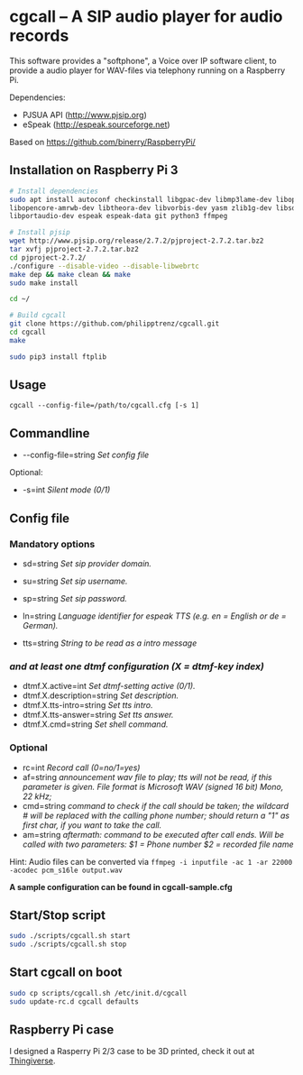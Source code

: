 # cgcall – A SIP audio player for audio records

This software provides a "softphone", a Voice over IP software client, to provide a audio player for WAV-files via telephony running on a Raspberry Pi.

Dependencies:
- PJSUA API (http://www.pjsip.org)
- eSpeak (http://espeak.sourceforge.net)

Based on https://github.com/binerry/RaspberryPi/

## Installation on Raspberry Pi 3

```bash
# Install dependencies
sudo apt install autoconf checkinstall libgpac-dev libmp3lame-dev libopencore-amrnb-dev \
libopencore-amrwb-dev libtheora-dev libvorbis-dev yasm zlib1g-dev libsdl-sound1.2-dev \
libportaudio-dev espeak espeak-data git python3 ffmpeg

# Install pjsip
wget http://www.pjsip.org/release/2.7.2/pjproject-2.7.2.tar.bz2
tar xvfj pjproject-2.7.2.tar.bz2
cd pjproject-2.7.2/
./configure --disable-video --disable-libwebrtc
make dep && make clean && make
sudo make install

cd ~/

# Build cgcall
git clone https://github.com/philipptrenz/cgcall.git
cd cgcall
make

sudo pip3 install ftplib
```


## Usage

```cgcall --config-file=/path/to/cgcall.cfg [-s 1]```

## Commandline

* --config-file=string   _Set config file_   

Optional:

* -s=int       _Silent mode (0/1)_   

## Config file

### Mandatory options  

* sd=string   _Set sip provider domain._   
* su=string   _Set sip username._   
* sp=string   _Set sip password._   
* ln=string   _Language identifier for espeak TTS (e.g. en = English or de = German)._

* tts=string  _String to be read as a intro message_

### _and at least one dtmf configuration (X = dtmf-key index)_   

* dtmf.X.active=int           _Set dtmf-setting active (0/1)._   
* dtmf.X.description=string   _Set description._   
* dtmf.X.tts-intro=string     _Set tts intro._   
* dtmf.X.tts-answer=string    _Set tts answer._   
* dtmf.X.cmd=string           _Set shell command._   

### Optional

* rc=int      _Record call (0=no/1=yes)_   
* af=string   _announcement wav file to play; tts will not be read, if this parameter is given. File format is Microsoft WAV (signed 16 bit) Mono, 22 kHz;_ 
* cmd=string  _command to check if the call should be taken; the wildcard # will be replaced with the calling phone number; should return a "1" as first char, if you want to take the call._
* am=string   _aftermath: command to be executed after call ends. Will be called with two parameters: $1 = Phone number $2 = recorded file name_

Hint: Audio files can be converted via `ffmpeg -i inputfile -ac 1 -ar 22000 -acodec pcm_s16le output.wav`

**A sample configuration can be found in cgcall-sample.cfg**
  
## Start/Stop script

```bash
sudo ./scripts/cgcall.sh start
sudo ./scripts/cgcall.sh stop
```

## Start cgcall on boot

```bash
sudo cp scripts/cgcall.sh /etc/init.d/cgcall
sudo update-rc.d cgcall defaults 
```

## Raspberry Pi case

I designed a Rasperry Pi 2/3 case to be 3D printed, check it out at [Thingiverse](https://www.thingiverse.com/thing:2918026).
